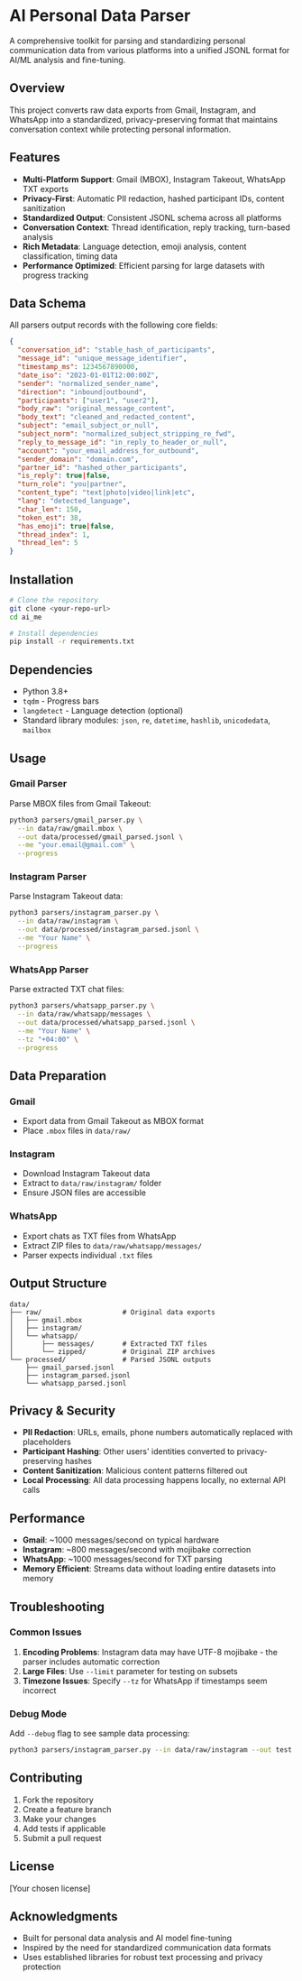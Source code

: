 # AI Personal Data Parser

A comprehensive toolkit for parsing and standardizing personal communication data from various platforms into a unified JSONL format for AI/ML analysis and fine-tuning.

## Overview

This project converts raw data exports from Gmail, Instagram, and WhatsApp into a standardized, privacy-preserving format that maintains conversation context while protecting personal information.

## Features

- **Multi-Platform Support**: Gmail (MBOX), Instagram Takeout, WhatsApp TXT exports
- **Privacy-First**: Automatic PII redaction, hashed participant IDs, content sanitization
- **Standardized Output**: Consistent JSONL schema across all platforms
- **Conversation Context**: Thread identification, reply tracking, turn-based analysis
- **Rich Metadata**: Language detection, emoji analysis, content classification, timing data
- **Performance Optimized**: Efficient parsing for large datasets with progress tracking

## Data Schema

All parsers output records with the following core fields:

```json
{
  "conversation_id": "stable_hash_of_participants",
  "message_id": "unique_message_identifier", 
  "timestamp_ms": 1234567890000,
  "date_iso": "2023-01-01T12:00:00Z",
  "sender": "normalized_sender_name",
  "direction": "inbound|outbound",
  "participants": ["user1", "user2"],
  "body_raw": "original_message_content",
  "body_text": "cleaned_and_redacted_content",
  "subject": "email_subject_or_null",
  "subject_norm": "normalized_subject_stripping_re_fwd",
  "reply_to_message_id": "in_reply_to_header_or_null",
  "account": "your_email_address_for_outbound",
  "sender_domain": "domain.com",
  "partner_id": "hashed_other_participants",
  "is_reply": true|false,
  "turn_role": "you|partner",
  "content_type": "text|photo|video|link|etc",
  "lang": "detected_language",
  "char_len": 150,
  "token_est": 38,
  "has_emoji": true|false,
  "thread_index": 1,
  "thread_len": 5
}
```

## Installation

```bash
# Clone the repository
git clone <your-repo-url>
cd ai_me

# Install dependencies
pip install -r requirements.txt
```

## Dependencies

- Python 3.8+
- `tqdm` - Progress bars
- `langdetect` - Language detection (optional)
- Standard library modules: `json`, `re`, `datetime`, `hashlib`, `unicodedata`, `mailbox`

## Usage

### Gmail Parser

Parse MBOX files from Gmail Takeout:

```bash
python3 parsers/gmail_parser.py \
  --in data/raw/gmail.mbox \
  --out data/processed/gmail_parsed.jsonl \
  --me "your.email@gmail.com" \
  --progress
```

### Instagram Parser

Parse Instagram Takeout data:

```bash
python3 parsers/instagram_parser.py \
  --in data/raw/instagram \
  --out data/processed/instagram_parsed.jsonl \
  --me "Your Name" \
  --progress
```

### WhatsApp Parser

Parse extracted TXT chat files:

```bash
python3 parsers/whatsapp_parser.py \
  --in data/raw/whatsapp/messages \
  --out data/processed/whatsapp_parsed.jsonl \
  --me "Your Name" \
  --tz "+04:00" \
  --progress
```

## Data Preparation

### Gmail
- Export data from Gmail Takeout as MBOX format
- Place `.mbox` files in `data/raw/`

### Instagram  
- Download Instagram Takeout data
- Extract to `data/raw/instagram/` folder
- Ensure JSON files are accessible

### WhatsApp
- Export chats as TXT files from WhatsApp
- Extract ZIP files to `data/raw/whatsapp/messages/`
- Parser expects individual `.txt` files

## Output Structure

```
data/
├── raw/                    # Original data exports
│   ├── gmail.mbox
│   ├── instagram/
│   └── whatsapp/
│       ├── messages/       # Extracted TXT files
│       └── zipped/         # Original ZIP archives
└── processed/              # Parsed JSONL outputs
    ├── gmail_parsed.jsonl
    ├── instagram_parsed.jsonl
    └── whatsapp_parsed.jsonl
```

## Privacy & Security

- **PII Redaction**: URLs, emails, phone numbers automatically replaced with placeholders
- **Participant Hashing**: Other users' identities converted to privacy-preserving hashes
- **Content Sanitization**: Malicious content patterns filtered out
- **Local Processing**: All data processing happens locally, no external API calls

## Performance

- **Gmail**: ~1000 messages/second on typical hardware
- **Instagram**: ~800 messages/second with mojibake correction
- **WhatsApp**: ~1000 messages/second for TXT parsing
- **Memory Efficient**: Streams data without loading entire datasets into memory

## Troubleshooting

### Common Issues

1. **Encoding Problems**: Instagram data may have UTF-8 mojibake - the parser includes automatic correction
2. **Large Files**: Use `--limit` parameter for testing on subsets
3. **Timezone Issues**: Specify `--tz` for WhatsApp if timestamps seem incorrect

### Debug Mode

Add `--debug` flag to see sample data processing:

```bash
python3 parsers/instagram_parser.py --in data/raw/instagram --out test.jsonl --me "Test" --debug
```

## Contributing

1. Fork the repository
2. Create a feature branch
3. Make your changes
4. Add tests if applicable
5. Submit a pull request

## License

[Your chosen license]

## Acknowledgments

- Built for personal data analysis and AI model fine-tuning
- Inspired by the need for standardized communication data formats
- Uses established libraries for robust text processing and privacy protection
